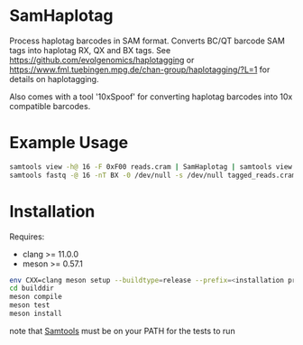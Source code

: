 # SamHaplotag
Process haplotag barcodes in SAM format. Converts BC/QT barcode SAM tags into haplotag RX, QX and BX tags. See https://github.com/evolgenomics/haplotagging or https://www.fml.tuebingen.mpg.de/chan-group/haplotagging/?L=1 for details on haplotagging.

Also comes with a tool '10xSpoof' for converting haplotag barcodes into 10x compatible barcodes.

# Example Usage
```bash
samtools view -h@ 16 -F 0xF00 reads.cram | SamHaplotag | samtools view -@ 16 -o tagged.cram
samtools fastq -@ 16 -nT BX -0 /dev/null -s /dev/null tagged_reads.cram | 10xSpoof SamHaplotag_Clear_BC | bgzip -@ 16 >10x_spoofed_reads.fq.gz
```

# Installation
Requires:
* clang >= 11.0.0
* meson >= 0.57.1
```bash
env CXX=clang meson setup --buildtype=release --prefix=<installation prefix> builddir
cd builddir
meson compile
meson test
meson install
```
note that [Samtools](http://www.htslib.org/) must be on your PATH for the tests to run
